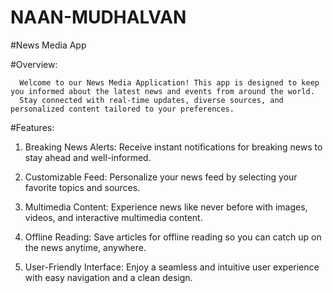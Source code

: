 # NAAN-MUDHALVAN
#News Media App

#Overview:

      Welcome to our News Media Application! This app is designed to keep you informed about the latest news and events from around the world. 
      Stay connected with real-time updates, diverse sources, and personalized content tailored to your preferences.

#Features:
  1. Breaking News Alerts:
          Receive instant notifications for breaking news to stay ahead and well-informed.

  2. Customizable Feed:
          Personalize your news feed by selecting your favorite topics and sources.

  3. Multimedia Content:
          Experience news like never before with images, videos, and interactive multimedia content.

  4. Offline Reading:
          Save articles for offline reading so you can catch up on the news anytime, anywhere.

  5. User-Friendly Interface:
          Enjoy a seamless and intuitive user experience with easy navigation and a clean design.
  
